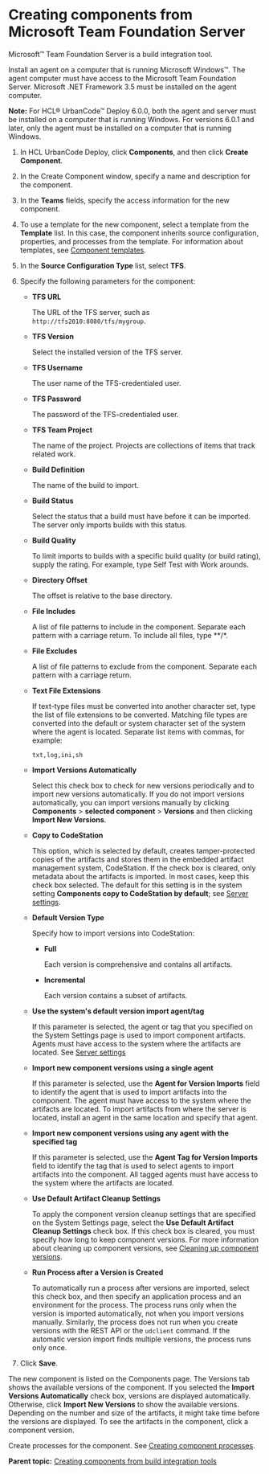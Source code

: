 # Creating components from Microsoft Team Foundation Server

Microsoft™ Team Foundation Server is a build integration tool.

Install an agent on a computer that is running Microsoft Windows™. The agent computer must have access to the Microsoft Team Foundation Server. Microsoft .NET Framework 3.5 must be installed on the agent computer.

**Note:** For HCL® UrbanCode™ Deploy 6.0.0, both the agent and server must be installed on a computer that is running Windows. For versions 6.0.1 and later, only the agent must be installed on a computer that is running Windows.

1.   In HCL UrbanCode Deploy, click **Components**, and then click **Create Component**. 
2.   In the Create Component window, specify a name and description for the component. 
3.  In the **Teams** fields, specify the access information for the new component.
4.  To use a template for the new component, select a template from the **Template** list. In this case, the component inherits source configuration, properties, and processes from the template. For information about templates, see [Component templates](comp_template.md).
5.  In the **Source Configuration Type** list, select **TFS**.
6.  Specify the following parameters for the component: 
    -   ****TFS URL****

        The URL of the TFS server, such as `http://tfs2010:8080/tfs/mygroup`.

    -   ****TFS Version****

        Select the installed version of the TFS server.

    -   ****TFS Username****

        The user name of the TFS-credentialed user.

    -   ****TFS Password****

        The password of the TFS-credentialed user.

    -   ****TFS Team Project****

        The name of the project. Projects are collections of items that track related work.

    -   ****Build Definition****

        The name of the build to import.

    -   ****Build Status****

        Select the status that a build must have before it can be imported. The server only imports builds with this status.

    -   ****Build Quality****

        To limit imports to builds with a specific build quality \(or build rating\), supply the rating. For example, type Self Test with Work arounds.

    -   ****Directory Offset****

        The offset is relative to the base directory.

    -   ****File Includes****

        A list of file patterns to include in the component. Separate each pattern with a carriage return. To include all files, type \*\*/\*.

    -   ****File Excludes****

        A list of file patterns to exclude from the component. Separate each pattern with a carriage return.

    -   ****Text File Extensions****

        If text-type files must be converted into another character set, type the list of file extensions to be converted. Matching file types are converted into the default or system character set of the system where the agent is located. Separate list items with commas, for example:

        ```
        txt,log,ini,sh
        ```

    -   ****Import Versions Automatically****

        Select this check box to check for new versions periodically and to import new versions automatically. If you do not import versions automatically, you can import versions manually by clicking **Components** \> **selected component** \> **Versions** and then clicking **Import New Versions**.

    -   ****Copy to CodeStation****

        This option, which is selected by default, creates tamper-protected copies of the artifacts and stores them in the embedded artifact management system, CodeStation. If the check box is cleared, only metadata about the artifacts is imported. In most cases, keep this check box selected. The default for this setting is in the system setting **Components copy to CodeStation by default**; see [Server settings](../../com.ibm.udeploy.admin.doc/topics/settings_system.md).

    -   ****Default Version Type****

        Specify how to import versions into CodeStation:

        -   ****Full****

            Each version is comprehensive and contains all artifacts.

        -   ****Incremental****

            Each version contains a subset of artifacts.

    -   ****Use the system's default version import agent/tag****

        If this parameter is selected, the agent or tag that you specified on the System Settings page is used to import component artifacts. Agents must have access to the system where the artifacts are located. See [Server settings](../../com.ibm.udeploy.admin.doc/topics/settings_system.md)

    -   ****Import new component versions using a single agent****

        If this parameter is selected, use the **Agent for Version Imports** field to identify the agent that is used to import artifacts into the component. The agent must have access to the system where the artifacts are located. To import artifacts from where the server is located, install an agent in the same location and specify that agent.

    -   ****Import new component versions using any agent with the specified tag****

        If this parameter is selected, use the **Agent Tag for Version Imports** field to identify the tag that is used to select agents to import artifacts into the component. All tagged agents must have access to the system where the artifacts are located.

    -   ****Use Default Artifact Cleanup Settings****

        To apply the component version cleanup settings that are specified on the System Settings page, select the **Use Default Artifact Cleanup Settings** check box. If this check box is cleared, you must specify how long to keep component versions. For more information about cleaning up component versions, see [Cleaning up component versions](settings_system_preview.md).

    -   ****Run Process after a Version is Created****

        To automatically run a process after versions are imported, select this check box, and then specify an application process and an environment for the process. The process runs only when the version is imported automatically, not when you import versions manually. Similarly, the process does not run when you create versions with the REST API or the `udclient` command. If the automatic version import finds multiple versions, the process runs only once.

7.  Click **Save**.

The new component is listed on the Components page. The Versions tab shows the available versions of the component. If you selected the **Import Versions Automatically** check box, versions are displayed automatically. Otherwise, click **Import New Versions** to show the available versions. Depending on the number and size of the artifacts, it might take time before the versions are displayed. To see the artifacts in the component, click a component version.

Create processes for the component. See [Creating component processes](comp_process_configure.md).

**Parent topic:** [Creating components from build integration tools](../topics/comp_create_buildTools.md)

